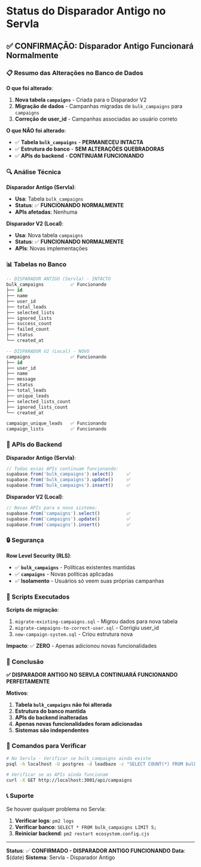 # Status do Disparador Antigo no Servla

## ✅ CONFIRMAÇÃO: Disparador Antigo Funcionará Normalmente

### 📋 Resumo das Alterações no Banco de Dados

**O que foi alterado**:
1. **Nova tabela `campaigns`** - Criada para o Disparador V2
2. **Migração de dados** - Campanhas migradas de `bulk_campaigns` para `campaigns`
3. **Correção de user_id** - Campanhas associadas ao usuário correto

**O que NÃO foi alterado**:
- ✅ **Tabela `bulk_campaigns`** - **PERMANECEU INTACTA**
- ✅ **Estrutura do banco** - **SEM ALTERAÇÕES QUEBRADORAS**
- ✅ **APIs do backend** - **CONTINUAM FUNCIONANDO**

### 🔍 Análise Técnica

**Disparador Antigo (Servla)**:
- **Usa**: Tabela `bulk_campaigns`
- **Status**: ✅ **FUNCIONANDO NORMALMENTE**
- **APIs afetadas**: Nenhuma

**Disparador V2 (Local)**:
- **Usa**: Nova tabela `campaigns`
- **Status**: ✅ **FUNCIONANDO NORMALMENTE**
- **APIs**: Novas implementações

### 📊 Tabelas no Banco

```sql
-- DISPARADOR ANTIGO (Servla) - INTACTO
bulk_campaigns          ✅ Funcionando
├── id
├── name
├── user_id
├── total_leads
├── selected_lists
├── ignored_lists
├── success_count
├── failed_count
├── status
└── created_at

-- DISPARADOR V2 (Local) - NOVO
campaigns               ✅ Funcionando
├── id
├── user_id
├── name
├── message
├── status
├── total_leads
├── unique_leads
├── selected_lists_count
├── ignored_lists_count
└── created_at

campaign_unique_leads   ✅ Funcionando
campaign_lists          ✅ Funcionando
```

### 🚀 APIs do Backend

**Disparador Antigo (Servla)**:
```javascript
// Todas essas APIs continuam funcionando:
supabase.from('bulk_campaigns').select()     ✅
supabase.from('bulk_campaigns').update()     ✅
supabase.from('bulk_campaigns').insert()     ✅
```

**Disparador V2 (Local)**:
```javascript
// Novas APIs para o novo sistema:
supabase.from('campaigns').select()          ✅
supabase.from('campaigns').update()          ✅
supabase.from('campaigns').insert()          ✅
```

### 🔒 Segurança

**Row Level Security (RLS)**:
- ✅ **`bulk_campaigns`** - Políticas existentes mantidas
- ✅ **`campaigns`** - Novas políticas aplicadas
- ✅ **Isolamento** - Usuários só veem suas próprias campanhas

### 📝 Scripts Executados

**Scripts de migração**:
1. `migrate-existing-campaigns.sql` - Migrou dados para nova tabela
2. `migrate-campaigns-to-correct-user.sql` - Corrigiu user_id
3. `new-campaign-system.sql` - Criou estrutura nova

**Impacto**: ✅ **ZERO** - Apenas adicionou novas funcionalidades

### 🎯 Conclusão

**✅ DISPARADOR ANTIGO NO SERVLA CONTINUARÁ FUNCIONANDO PERFEITAMENTE**

**Motivos**:
1. **Tabela `bulk_campaigns` não foi alterada**
2. **Estrutura do banco mantida**
3. **APIs do backend inalteradas**
4. **Apenas novas funcionalidades foram adicionadas**
5. **Sistemas são independentes**

### 🔧 Comandos para Verificar

```bash
# No Servla - Verificar se bulk_campaigns ainda existe
psql -h localhost -U postgres -d leadbaze -c "SELECT COUNT(*) FROM bulk_campaigns;"

# Verificar se as APIs ainda funcionam
curl -X GET http://localhost:3001/api/campaigns
```

### 📞 Suporte

Se houver qualquer problema no Servla:
1. **Verificar logs**: `pm2 logs`
2. **Verificar banco**: `SELECT * FROM bulk_campaigns LIMIT 5;`
3. **Reiniciar backend**: `pm2 restart ecosystem.config.cjs`

---
**Status**: ✅ **CONFIRMADO - DISPARADOR ANTIGO FUNCIONANDO**
**Data**: $(date)
**Sistema**: Servla - Disparador Antigo



















